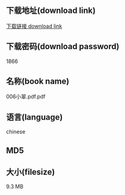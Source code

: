 ## 下载地址(download link)
[下载链接 download link](https://voluble-croquembouche-d321dc.netlify.app/?s=006%E5%B0%8F%E7%BF%A0.pdf)

## 下载密码(download password)
1866

## 名称(book name)
006小翠.pdf.pdf

## 语言(language)
chinese

## MD5


## 大小(filesize)
9.3 MB
